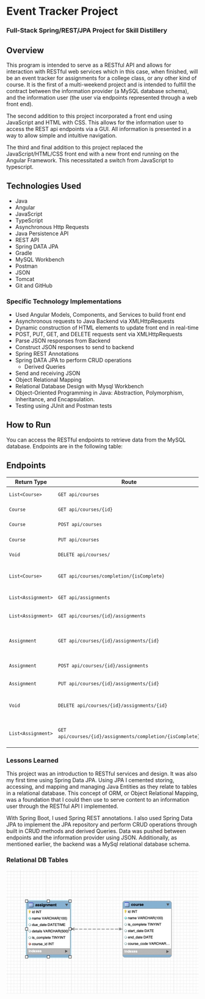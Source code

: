 # Event Tracker Project

### Full-Stack Spring/REST/JPA Project for Skill Distillery

## Overview
This program is intended to serve as a RESTful API and allows for interaction with RESTful web services which in this case,
when finished, will be an event tracker for assignments for a college class, or any other kind of course. It is the first
of a multi-weekend project and is intended to fulfill the contract between the information provider (a MySQL database schema),
and the information user (the user via endpoints represented through a web front end).  

The second addition to this project incorporated a front end using JavaScript and HTML with CSS. This allows for the information
user to access the REST api endpoints via a GUI. All information is presented in a way to allow simple and intuitive navigation.

The third and final addition to this project replaced the JavaScript/HTML/CSS front end with a new front end running on the
Angular Framework. This necessitated a switch from JavaScript to typescript.

## Technologies Used

* Java
* Angular
* JavaScript
* TypeScript
* Asynchronous Http Requests
* Java Persistence API
* REST API
* Spring DATA JPA
* Gradle
* MySQL Workbench
* Postman
* JSON
* Tomcat
* Git and GitHub

### Specific Technology Implementations

* Used Angular Models, Components, and Services to build front end
* Asynchronous requests to Java Backend via XMLHttpRequests
* Dynamic construction of HTML elements to update front end in real-time
* POST, PUT, GET, and DELETE requests sent via XMLHttpRequests
* Parse JSON responses from Backend
* Construct JSON responses to send to backend
* Spring REST Annotations
* Spring DATA JPA to perform CRUD operations
  * Derived Queries
* Send and receiving JSON
* Object Relational Mapping
* Relational Database Design with Mysql Workbench
* Object-Oriented Programming in Java: Abstraction, Polymorphism, Inheritance, and Encapsulation.
* Testing using JUnit and Postman tests

## How to Run

You can access the RESTful endpoints to retrieve data from the MySQL database. Endpoints are in the following table:

## Endpoints

| Return Type              | Route                                                       | Functionality                               |
|--------------------------|-------------------------------------------------------------|---------------------------------------------|
| `List<Course>`           | `GET api/courses`                                           | Get all courses                             |
| `Course`                 | `GET api/courses/{id}`                                      | Get one course by id                        |
| `Course`                 | `POST api/courses`                                          | Create a course                             |
| `Course`                 | `PUT api/courses`                                           | Update a course                             |
| `Void`                   | `DELETE api/courses/`                                       | Delete a course by id                       |
| `List<Course>`           | `GET api/courses/completion/{isComplete}`                   | List courses by completion status           |
| `List<Assignment>`       | `GET api/assignments`                                       | Get all assignments                         |
| `List<Assignment>`       | `GET api/courses/{id}/assignments`                          | Get all assignments in a course             |
| `Assignment`             | `GET api/courses/{id}/assignments/{id}`                     | Get one assignment from course by id        |
| `Assignment`             | `POST api/courses/{id}/assignments`                         | Create an assignment for a course           |
| `Assignment`             | `PUT api/courses/{id}/assignments/{id}`                     | Update an assignment                        |
| `Void`                   | `DELETE api/courses/{id}/assignments/{id}`                  | Delete an assignment for a course by id     |
| `List<Assignment>`       | `GET api/courses/{id}/assignments/completion/{isComplete}`  | Get all completed assignments for a course  |

### Lessons Learned

This project was an introduction to RESTful services and design. It was also my first time using Spring Data JPA.
Using JPA I cemented storing, accessing, and mapping and managing Java Entities as they relate to tables in
a relational database. This concept of ORM, or Object Relational Mapping, was a foundation that I could then use to serve content
to an information user through the RESTful API I implemented.

With Spring Boot, I used Spring REST annotations. I also used Spring Data JPA to implement the JPA repository and perform
CRUD operations through built in CRUD methods and derived Queries. Data was pushed between endpoints and the information provider
using JSON. Additionally, as mentioned earlier, the backend was a MySql relational database schema.

### Relational DB Tables
<p>
<img src="tables.jpg" alt="DB Tables" align="center"/>
</p>
